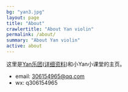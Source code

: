 ```yaml
---
bg: "yan3.jpg"
layout: page
title: "About"
crawlertitle: "About Yan violin"
permalink: /about/
summary: "About Yan violin"
active: about
---
```


这里是[Yan乐团]({{site.url}}/violinsyan/)([详细资料]({{site.url}}/assets/download/ViolinYan.pdf))和小Yan小课堂的主页。

- email: 306154965@qq.com
- wx: q306154965
